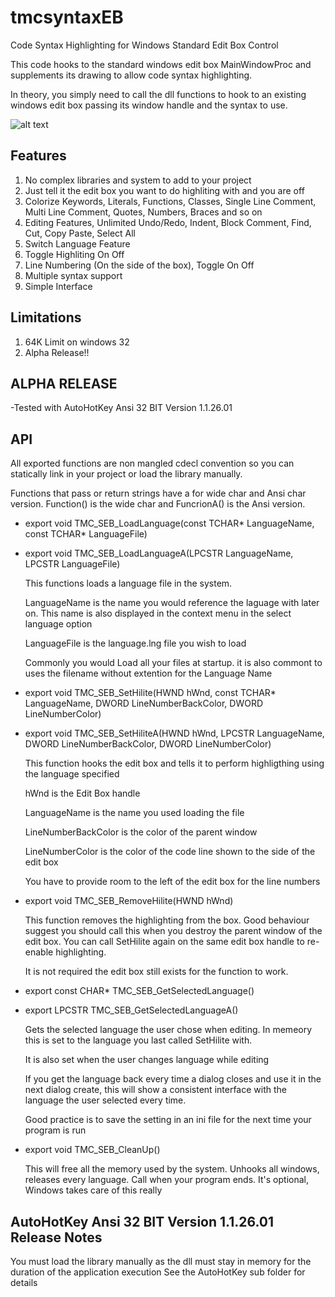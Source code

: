 # tmcsyntaxEB

Code Syntax Highlighting for Windows Standard Edit Box Control

This code hooks to the standard windows edit box MainWindowProc and supplements its drawing to allow code syntax highlighting.

In theory, you simply need to call the dll functions to hook to an existing windows edit box passing its window handle and the syntax to use.


![alt text](https://cdn.pbrd.co/images/HabSMJC.png)


## Features


1. No complex libraries and system to add to your project
2. Just tell it the edit box you want to do highliting with and you are off
3. Colorize Keywords, Literals, Functions, Classes, Single Line Comment, Multi Line Comment, Quotes, Numbers, Braces and so on
4. Editing Features, Unlimited Undo/Redo, Indent, Block Comment, Find, Cut, Copy Paste, Select All
5. Switch Language Feature
6. Toggle Highliting On Off
7. Line Numbering (On the side of the box), Toggle On Off
8. Multiple syntax support
9. Simple Interface


## Limitations

1. 64K Limit on windows 32
2. Alpha Release!!


## ALPHA RELEASE

-Tested with AutoHotKey Ansi 32 BIT Version 1.1.26.01


## API

All exported functions are non mangled cdecl convention so you can statically link in your project or load the library manually.

Functions that pass or return strings have a for wide char and Ansi char version. Function() is the wide char and FuncrionA() is the Ansi version.

+ export void TMC_SEB_LoadLanguage(const TCHAR* LanguageName, const TCHAR* LanguageFile)
+ export void TMC_SEB_LoadLanguageA(LPCSTR LanguageName, LPCSTR LanguageFile)

  This functions loads a language file in the system. 

  LanguageName is the name you would reference the laguage with later on. This name is also displayed in the context menu in the select language option

  LanguageFile is the language.lng file you wish to load

  Commonly you would Load all your files at startup. it is also commont to uses the filename without extention for the Language Name

+ export void TMC_SEB_SetHilite(HWND hWnd, const TCHAR* LanguageName, DWORD LineNumberBackColor, DWORD LineNumberColor)
+ export void TMC_SEB_SetHiliteA(HWND hWnd, LPCSTR LanguageName, DWORD LineNumberBackColor, DWORD LineNumberColor)

  This function hooks the edit box and tells it to perform highligthing using the language specified

  hWnd is the Edit Box handle

  LanguageName is the name you used loading the file

  LineNumberBackColor is the color of the parent window

  LineNumberColor is the color of the code line shown to the side of the edit box


  You have to provide room to the left of the edit box for the line numbers


+ export void TMC_SEB_RemoveHilite(HWND hWnd)

  This function removes the highlighting from the box. Good behaviour suggest you should call this when you destroy the parent window of the edit box. You can call SetHilite again on the same edit box handle to re-enable highlighting.

  It is not required the edit box still exists for the function to work.


+ export const CHAR* TMC_SEB_GetSelectedLanguage()
+ export LPCSTR TMC_SEB_GetSelectedLanguageA()

  Gets the selected language the user chose when editing. In memeory this is set to the language you last called SetHilite with.

  It is also set when the user changes language while editing

  If you get the language back every time a dialog closes and use it in the next dialog create, this will show a consistent interface with the language the user selected every time.

  Good practice is to save the setting in an ini file for the next time your program is run


+ export void TMC_SEB_CleanUp()

  This will free all the memory used by the system. Unhooks all windows, releases every language. Call when your program ends. It's optional, Windows takes care of this really


## AutoHotKey Ansi 32 BIT Version 1.1.26.01 Release Notes

  You must load the library manually as the dll must stay in memory for the duration of the application execution
  See the AutoHotKey sub folder for details


